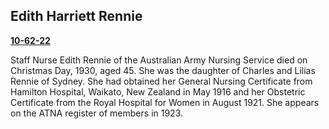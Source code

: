 ## Edith Harriett Rennie 

**[10-62-22](https://brisbane.discovereverafter.com/profile/31835831 "Go to Memorial Information" )** 

Staff Nurse Edith Rennie of the Australian Army Nursing Service died on Christmas Day, 1930, aged 45. She was the daughter of Charles and Lilias Rennie of Sydney. She had obtained her General Nursing Certificate from Hamilton Hospital, Waikato, New Zealand in May 1916 and her Obstetric Certificate from the Royal Hospital for Women in August 1921. She appears on the ATNA register of members in 1923.
